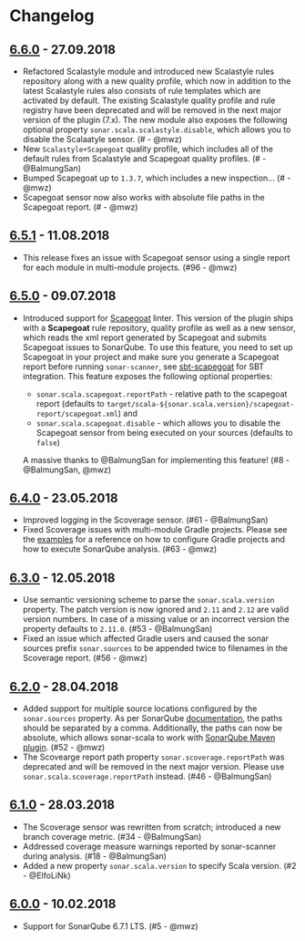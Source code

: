 Changelog
===
## [6.6.0](https://github.com/mwz/sonar-scala/releases/tag/v6.6.0) - 27.09.2018
- Refactored Scalastyle module and introduced new Scalastyle rules repository along with a new quality profile, which now in addition to the latest Scalastyle rules also consists of rule templates which are activated by default. The existing Scalastyle quality profile and rule registry have been deprecated and will be removed in the next major version of the plugin (7.x). The new module also exposes the following optional property `sonar.scala.scalastyle.disable`, which allows you to disable the Scalaatyle sensor. (# - @mwz)
- New `Scalastyle+Scapegoat` quality profile, which includes all of the default rules from Scalastyle and Scapegoat quality profiles. (# - @BalmungSan)
- Bumped Scapegoat up to `1.3.7`, which includes a new inspection... (# - @mwz)
- Scapegoat sensor now also works with absolute file paths in the Scapegoat report. (# - @mwz)

## [6.5.1](https://github.com/mwz/sonar-scala/releases/tag/v6.5.1) - 11.08.2018
- This release fixes an issue with Scapegoat sensor using a single report for each module in multi-module projects. (#96 - @mwz)

## [6.5.0](https://github.com/mwz/sonar-scala/releases/tag/v6.5.0) - 09.07.2018
- Introduced support for [Scapegoat](https://github.com/sksamuel/scapegoat) linter. This version of the plugin ships with a **Scapegoat** rule repository, quality profile as well as a new sensor, which reads the xml report generated by Scapegoat and submits Scapegoat issues to SonarQube. To use this feature, you need to set up Scapegoat in your project and make sure you generate a Scapegoat report before running `sonar-scanner`, see [sbt-scapegoat](https://github.com/sksamuel/sbt-scapegoat) for SBT integration. This feature exposes the following optional properties:
  - `sonar.scala.scapegoat.reportPath` - relative path to the scapegoat report (defaults to `target/scala-${sonar.scala.version}/scapegoat-report/scapegoat.xml`) and
  - `sonar.scala.scapegoat.disable` - which allows you to disable the Scapegoat sensor from being executed on your sources (defaults to `false`)

  A massive thanks to @BalmungSan for implementing this feature! (#8 - @BalmungSan, @mwz)

## [6.4.0](https://github.com/mwz/sonar-scala/releases/tag/v6.4.0) - 23.05.2018
- Improved logging in the Scoverage sensor. (#61 - @BalmungSan)
- Fixed Scoverage issues with multi-module Gradle projects. Please see the [examples](https://github.com/mwz/sonar-scala/tree/master/examples) for a reference on how to configure Gradle projects and how to execute SonarQube analysis. (#63 - @mwz)

## [6.3.0](https://github.com/mwz/sonar-scala/releases/tag/v6.3.0) - 12.05.2018
- Use semantic versioning scheme to parse the `sonar.scala.version` property. The patch version is now ignored and `2.11` and `2.12` are valid version numbers. In case of a missing value or an incorrect version the property defaults to `2.11.0`. (#53 - @BalmungSan)
- Fixed an issue which affected Gradle users and caused the sonar sources prefix `sonar.sources` to be appended twice to filenames in the Scoverage report. (#56 - @mwz)

## [6.2.0](https://github.com/mwz/sonar-scala/releases/tag/v6.2.0) - 28.04.2018
- Added support for multiple source locations configured by the `sonar.sources` property. As per SonarQube [documentation](https://docs.sonarqube.org/display/SONAR/Analysis+Parameters), the paths should be separated by a comma. Additionally, the paths can now be absolute, which allows sonar-scala to work with [SonarQube Maven plugin](https://docs.sonarqube.org/display/SCAN/Analyzing+with+SonarQube+Scanner+for+Maven). (#52 - @mwz)
- The Scovearge report path property `sonar.scoverage.reportPath` was deprecated and will be removed in the next major version. Please use `sonar.scala.scoverage.reportPath` instead. (#46 - @BalmungSan)

## [6.1.0](https://github.com/mwz/sonar-scala/releases/tag/v6.1.0) - 28.03.2018
- The Scoverage sensor was rewritten from scratch; introduced a new branch coverage metric. (#34 - @BalmungSan)
- Addressed coverage measure warnings reported by sonar-scanner during analysis. (#18 - @BalmungSan)
- Added a new property `sonar.scala.version` to specify Scala version. (#2 - @ElfoLiNk)

## [6.0.0](https://github.com/mwz/sonar-scala/releases/tag/v6.0.0) - 10.02.2018
- Support for SonarQube 6.7.1 LTS. (#5 - @mwz)
